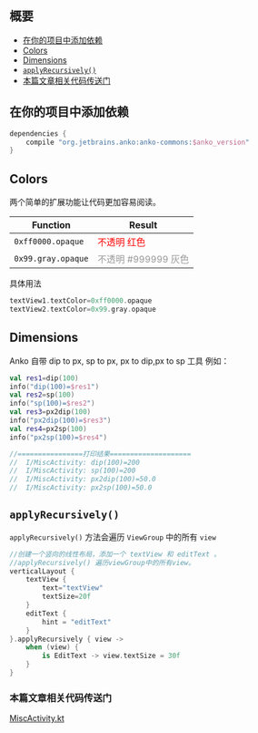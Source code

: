 ## 概要

* [在你的项目中添加依赖](#在你的项目中添加依赖)
* [Colors](#colors)
* [Dimensions](#dimensions)
* [`applyRecursively()`](#apply-recursively)
* [本篇文章相关代码传送门](#本篇文章相关代码传送门)

## 在你的项目中添加依赖

```groovy
dependencies {
    compile "org.jetbrains.anko:anko-commons:$anko_version"
}
```

## Colors

两个简单的扩展功能让代码更加容易阅读。

Function             | Result
---------------------|---------
`0xff0000.opaque`    | <span style="color:#ff0000">不透明 红色</span>
`0x99.gray.opaque`   | <span style="color:#999">不透明 #999999 灰色</span>

具体用法
```kotlin
textView1.textColor=0xff0000.opaque
textView2.textColor=0x99.gray.opaque
```

## Dimensions

Anko 自带 dip to px, sp to px, px to dip,px to sp 工具
例如：
```kotlin
val res1=dip(100)
info("dip(100)=$res1")
val res2=sp(100)
info("sp(100)=$res2")
val res3=px2dip(100)
info("px2dip(100)=$res3")
val res4=px2sp(100)
info("px2sp(100)=$res4")

//================打印结果====================
//  I/MiscActivity: dip(100)=200
//  I/MiscActivity: sp(100)=200
//  I/MiscActivity: px2dip(100)=50.0
//  I/MiscActivity: px2sp(100)=50.0
```


## `applyRecursively()`

`applyRecursively()` 方法会遍历 `ViewGroup` 中的所有 `view`

```kotlin
//创建一个竖向的线性布局，添加一个 textView 和 editText 。
//applyRecursively() 遍历viewGroup中的所有view。
verticalLayout {
    textView {
        text="textView"
        textSize=20f
    }
    editText {
        hint = "editText"
    }
}.applyRecursively { view ->
    when (view) {
        is EditText -> view.textSize = 30f
    }
}
```
### 本篇文章相关代码传送门
[MiscActivity.kt](https://github.com/jianshijiuyou/LearnAnko/blob/master/app/src/main/java/info/jiuyou/learnanko/commons/MiscActivity.kt)
